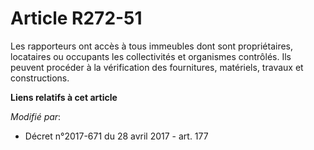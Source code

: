 # Article R272-51

Les rapporteurs ont accès à tous immeubles dont sont propriétaires, locataires ou occupants les collectivités et organismes
contrôlés. Ils peuvent procéder à la vérification des fournitures, matériels, travaux et constructions.

**Liens relatifs à cet article**

_Modifié par_:

  - Décret n°2017-671 du 28 avril 2017 - art. 177
